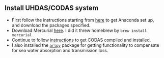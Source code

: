 
## Install UHDAS/CODAS system
- First follow the instructions starting from [here](http://currents.rrevelle.sio.ucsd.edu/adcp/programs/adcp_doc/codas_setup/anaconda_install/index.html) to get Anaconda set up, and download the packages specified.
- Download Mercurial [here](https://www.mercurial-scm.org/wiki/Download). I did it threw homebrew by `brew install mercurial`
- Continue to follow [instructions](http://currents.rrevelle.sio.ucsd.edu/adcp/programs/adcp_doc/codas_setup/codas_config/index.html) to get CODAS compiled and installed.
- I also installed the [`arlpy`](https://pypi.org/project/arlpy/) package for getting functionality to compensate for sea water absorption and transmission loss.
